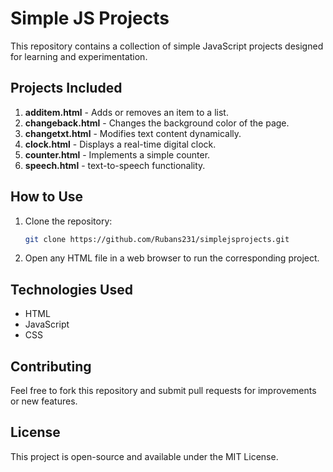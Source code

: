 # Simple JS Projects

This repository contains a collection of simple JavaScript projects designed for learning and experimentation.

## Projects Included

1. **additem.html** - Adds or removes an item to a list.
2. **changeback.html** - Changes the background color of the page.
3. **changetxt.html** - Modifies text content dynamically.
4. **clock.html** - Displays a real-time digital clock.
5. **counter.html** - Implements a simple counter.
6. **speech.html** - text-to-speech functionality.

## How to Use

1. Clone the repository:
   ```sh
   git clone https://github.com/Rubans231/simplejsprojects.git
   ```
2. Open any HTML file in a web browser to run the corresponding project.

## Technologies Used

- HTML
- JavaScript
- CSS 

## Contributing

Feel free to fork this repository and submit pull requests for improvements or new features.

## License

This project is open-source and available under the MIT License.

